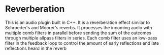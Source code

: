 # Reverberation
This is an audio plugin built in C++. It is a reverberation effect similar to Schroeder's and Moorer's reverbs. It processes the incoming audio with multiple comb filters in parallel before sending the sum of the outcomes through multiple allpass filters in series. Each comb filter uses an low-pass filter in the feedback loop to control the amount of early reflections and late reflections heard in the reverb
